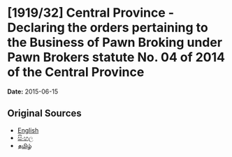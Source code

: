 # [1919/32] Central Province - Declaring the orders pertaining to the Business of Pawn Broking under Pawn Brokers statute No. 04 of 2014 of the Central Province

**Date:** 2015-06-15

## Original Sources

- [English](https://documents.gov.lk/view/extra-gazettes/2015/6/1919-32_E.pdf)
- [සිංහල](https://documents.gov.lk/view/extra-gazettes/2015/6/1919-32_S.pdf)
- [தமிழ்](https://documents.gov.lk/view/extra-gazettes/2015/6/1919-32_T.pdf)
